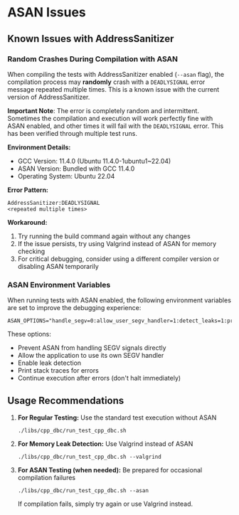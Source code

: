 # ASAN Issues

## Known Issues with AddressSanitizer

### Random Crashes During Compilation with ASAN

When compiling the tests with AddressSanitizer enabled (`--asan` flag), the compilation process may **randomly** crash with a `DEADLYSIGNAL` error message repeated multiple times. This is a known issue with the current version of AddressSanitizer.

**Important Note**: The error is completely random and intermittent. Sometimes the compilation and execution will work perfectly fine with ASAN enabled, and other times it will fail with the `DEADLYSIGNAL` error. This has been verified through multiple test runs.

**Environment Details:**
- GCC Version: 11.4.0 (Ubuntu 11.4.0-1ubuntu1~22.04)
- ASAN Version: Bundled with GCC 11.4.0
- Operating System: Ubuntu 22.04

**Error Pattern:**
```
AddressSanitizer:DEADLYSIGNAL
<repeated multiple times>
```

**Workaround:**
1. Try running the build command again without any changes
2. If the issue persists, try using Valgrind instead of ASAN for memory checking
3. For critical debugging, consider using a different compiler version or disabling ASAN temporarily

### ASAN Environment Variables

When running tests with ASAN enabled, the following environment variables are set to improve the debugging experience:

```
ASAN_OPTIONS="handle_segv=0:allow_user_segv_handler=1:detect_leaks=1:print_stacktrace=1:halt_on_error=0"
```

These options:
- Prevent ASAN from handling SEGV signals directly
- Allow the application to use its own SEGV handler
- Enable leak detection
- Print stack traces for errors
- Continue execution after errors (don't halt immediately)

## Usage Recommendations

1. **For Regular Testing:** Use the standard test execution without ASAN
   ```
   ./libs/cpp_dbc/run_test_cpp_dbc.sh
   ```

2. **For Memory Leak Detection:** Use Valgrind instead of ASAN
   ```
   ./libs/cpp_dbc/run_test_cpp_dbc.sh --valgrind
   ```

3. **For ASAN Testing (when needed):** Be prepared for occasional compilation failures
   ```
   ./libs/cpp_dbc/run_test_cpp_dbc.sh --asan
   ```
   If compilation fails, simply try again or use Valgrind instead.
